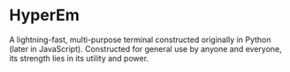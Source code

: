 # HyperEm

A lightning-fast, multi-purpose terminal constructed originally in Python (later in JavaScript). Constructed for general use by anyone and everyone, its strength lies in its utility and power.
